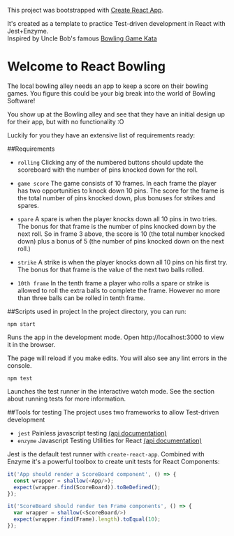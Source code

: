 This project was bootstrapped with [Create React App](https://github.com/facebookincubator/create-react-app).

It's created as a template to practice Test-driven development in React with Jest+Enzyme.  
Inspired by Uncle Bob's famous [Bowling Game Kata](http://butunclebob.com/files/downloads/Bowling%20Game%20Kata.ppt)

# Welcome to React Bowling
The local bowling alley needs an app to keep a score on their bowling games. 
You figure this could be your big break into the world of Bowling Software!

You show up at the Bowling alley and see that they have an initial design up for their app, 
but with no functionality :O

Luckily for you they have an extensive list of requirements ready:

##Requirements
* `rolling` Clicking any of the numbered buttons should update the scoreboard with the number of pins knocked down for the roll.

* `game score` The game consists of 10 frames.  In each frame the player has
               two opportunities to knock down 10 pins.  The score for the frame is the total
               number of pins knocked down, plus bonuses for strikes and spares.
               
* `spare` A spare is when the player knocks down all 10 pins in two tries.  The bonus for
          that frame is the number of pins knocked down by the next roll.  So in frame 3
          above, the score is 10 (the total number knocked down) plus a bonus of 5 (the
          number of pins knocked down on the next roll.)
          
* `strike` A strike is when the player knocks down all 10 pins on his first try.  The bonus
           for that frame is the value of the next two balls rolled.
           
* `10th frame` In the tenth frame a player who rolls a spare or strike is allowed to roll the extra
               balls to complete the frame.  However no more than three balls can be rolled in
               tenth frame.

##Scripts used in project
In the project directory, you can run:

`npm start`

Runs the app in the development mode.
Open http://localhost:3000 to view it in the browser.

The page will reload if you make edits.
You will also see any lint errors in the console.

`npm test`

Launches the test runner in the interactive watch mode.
See the section about running tests for more information.

##Tools for testing
The project uses two frameworks to allow Test-driven development
* `jest` Painless javascript testing [(api documentation)](https://facebook.github.io/jest/docs/api.html)
* `enzyme` Javascript Testing Utilities for React [(api documentation)](http://airbnb.io/enzyme/)

Jest is the default test runner with `create-react-app`. Combined with Enzyme it's a powerful toolbox to create unit tests for React Components:

```js
it('App should render a ScoreBoard component', () => {
  const wrapper = shallow(<App/>);
  expect(wrapper.find(ScoreBoard)).toBeDefined();
});

it('ScoreBoard should render ten Frame components', () => {
  var wrapper = shallow(<ScoreBoard/>)
  expect(wrapper.find(Frame).length).toEqual(10);
});
```